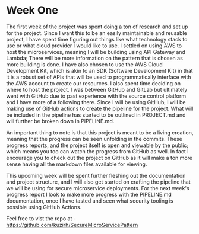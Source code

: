 # Week One

The first week of the project was spent doing a ton of research and set up for the project. Since I want this to be an easily maintainable and reusable project, I have spent time figuring out things like what technology stack to use or what cloud provider I would like to use. I settled on using AWS to host the microservices, meaning I will be building using API Gateway and Lambda; There will be more information on the pattern that is chosen as more building is done. I have also chosen to use the AWS Cloud Development Kit, which is akin to an SDK (Software Development Kit) in that it is a robust set of APIs that will be used to programmatically interface with the AWS account to create our resources. I also spent time deciding on where to host the project. I was between GitHub and GitLab but ultimately went with GitHub due to past experience with the source control platform and I have more of a following there. Since I will be using GitHub, I will be making use of GitHub actions to create the pipeline for the project. What will be included in the pipeline has started to be outlined in PROJECT.md and will further be broken down in PIPELINE.md.

An important thing to note is that this project is meant to be a living creation, meaning that the progress can be seen unfolding in the commits. These progress reports, and the project itself is open and viewable by the public; which means you too can watch the progress from GitHub as well. In fact I encourage you to check out the project on GitHub as it will make a ton more sense having all the markdown files available for viewing.

This upcoming week will be spent further fleshing out the documentation and project structure, and I will also get started on crafting the pipeline that we will be using for secure microservice deployments. For the next week's progress report I look to make more progress with the PIPELINE.md documentation, once I have tasted and seen what security tooling is possible using GitHub Actions.

Feel free to vist the repo at - https://github.com/kuzirh/SecureMicroServicePattern
